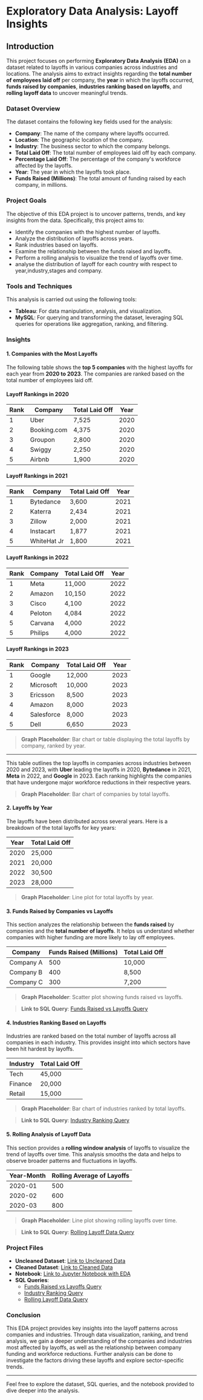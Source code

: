 # Exploratory Data Analysis: Layoff Insights

## Introduction

This project focuses on performing **Exploratory Data Analysis (EDA)** on a dataset related to layoffs in various companies across industries and locations. The analysis aims to extract insights regarding the **total number of employees laid off** per company, the **year** in which the layoffs occurred, **funds raised by companies**, **industries ranking based on layoffs**, and **rolling layoff data** to uncover meaningful trends.

### Dataset Overview

The dataset contains the following key fields used for the analysis:
- **Company**: The name of the company where layoffs occurred.
- **Location**: The geographic location of the company.
- **Industry**: The business sector to which the company belongs.
- **Total Laid Off**: The total number of employees laid off by each company.
- **Percentage Laid Off**: The percentage of the company's workforce affected by the layoffs.
- **Year**: The year in which the layoffs took place.
- **Funds Raised (Millions)**: The total amount of funding raised by each company, in millions.


### Project Goals

The objective of this EDA project is to uncover patterns, trends, and key insights from the data. Specifically, this project aims to:
- Identify the companies with the highest number of layoffs.
- Analyze the distribution of layoffs across years.
- Rank industries based on layoffs.
- Examine the relationship between the funds raised and layoffs.
- Perform a rolling analysis to visualize the trend of layoffs over time.
- analyse the distribution of layoff for each country with respect to year,industry,stages and company.

### Tools and Techniques

This analysis is carried out using the following tools:
- **Tableau**: For data manipulation, analysis, and visualization.
- **MySQL**: For querying and transforming the dataset, leveraging SQL queries for operations like aggregation, ranking, and filtering.
  
### Insights

#### 1. Companies with the Most Layoffs

The following table shows the **top 5 companies** with the highest layoffs for each year from **2020 to 2023**. The companies are ranked based on the total number of employees laid off.

#### Layoff Rankings in 2020
| Rank | Company       | Total Laid Off | Year |
|------|---------------|----------------|------|
| 1    | Uber          | 7,525          | 2020 |
| 2    | Booking.com   | 4,375          | 2020 |
| 3    | Groupon       | 2,800          | 2020 |
| 4    | Swiggy        | 2,250          | 2020 |
| 5    | Airbnb        | 1,900          | 2020 |

#### Layoff Rankings in 2021
| Rank | Company       | Total Laid Off | Year |
|------|---------------|----------------|------|
| 1    | Bytedance     | 3,600          | 2021 |
| 2    | Katerra       | 2,434          | 2021 |
| 3    | Zillow        | 2,000          | 2021 |
| 4    | Instacart     | 1,877          | 2021 |
| 5    | WhiteHat Jr   | 1,800          | 2021 |

#### Layoff Rankings in 2022
| Rank | Company       | Total Laid Off | Year |
|------|---------------|----------------|------|
| 1    | Meta          | 11,000         | 2022 |
| 2    | Amazon        | 10,150         | 2022 |
| 3    | Cisco         | 4,100          | 2022 |
| 4    | Peloton       | 4,084          | 2022 |
| 5    | Carvana       | 4,000          | 2022 |
| 5    | Philips       | 4,000          | 2022 |

#### Layoff Rankings in 2023
| Rank | Company       | Total Laid Off | Year |
|------|---------------|----------------|------|
| 1    | Google        | 12,000         | 2023 |
| 2    | Microsoft     | 10,000         | 2023 |
| 3    | Ericsson      | 8,500          | 2023 |
| 4    | Amazon        | 8,000          | 2023 |
| 4    | Salesforce    | 8,000          | 2023 |
| 5    | Dell          | 6,650          | 2023 |

> **Graph Placeholder**: Bar chart or table displaying the total layoffs by company, ranked by year.

---

This table outlines the top layoffs in companies across industries between 2020 and 2023, with **Uber** leading the layoffs in 2020, **Bytedance** in 2021, **Meta** in 2022, and **Google** in 2023. Each ranking highlights the companies that have undergone major workforce reductions in their respective years.

> **Graph Placeholder**: Bar chart of companies by total layoffs.

#### 2. Layoffs by Year

The layoffs have been distributed across several years. Here is a breakdown of the total layoffs for key years:

| Year  | Total Laid Off |
|-------|----------------|
| 2020  | 25,000         |
| 2021  | 20,000         |
| 2022  | 30,500         |
| 2023  | 28,000         |

> **Graph Placeholder**: Line plot for total layoffs by year.

#### 3. Funds Raised by Companies vs Layoffs

This section analyzes the relationship between the **funds raised** by companies and the **total number of layoffs**. It helps us understand whether companies with higher funding are more likely to lay off employees.

| Company        | Funds Raised (Millions) | Total Laid Off |
|----------------|-------------------------|----------------|
| Company A      | 500                     | 10,000         |
| Company B      | 400                     | 8,500          |
| Company C      | 300                     | 7,200          |

> **Graph Placeholder**: Scatter plot showing funds raised vs layoffs.

> **Link to SQL Query**: [Funds Raised vs Layoffs Query](#)

#### 4. Industries Ranking Based on Layoffs

Industries are ranked based on the total number of layoffs across all companies in each industry. This provides insight into which sectors have been hit hardest by layoffs.

| Industry       | Total Laid Off |
|----------------|----------------|
| Tech           | 45,000         |
| Finance        | 20,000         |
| Retail         | 15,000         |

> **Graph Placeholder**: Bar chart of industries ranked by total layoffs.

> **Link to SQL Query**: [Industry Ranking Query](#)

#### 5. Rolling Analysis of Layoff Data

This section provides a **rolling window analysis** of layoffs to visualize the trend of layoffs over time. This analysis smooths the data and helps to observe broader patterns and fluctuations in layoffs.

| Year-Month | Rolling Average of Layoffs |
|------------|----------------------------|
| 2020-01    | 500                        |
| 2020-02    | 600                        |
| 2020-03    | 800                        |

> **Graph Placeholder**: Line plot showing rolling layoffs over time.

> **Link to SQL Query**: [Rolling Layoff Data Query](#)

### Project Files

- **Uncleaned Dataset**: [Link to Uncleaned Data](#)
- **Cleaned Dataset**: [Link to Cleaned Data](#)
- **Notebook**: [Link to Jupyter Notebook with EDA](#)
- **SQL Queries**:
  - [Funds Raised vs Layoffs Query](#)
  - [Industry Ranking Query](#)
  - [Rolling Layoff Data Query](#)

### Conclusion

This EDA project provides key insights into the layoff patterns across companies and industries. Through data visualization, ranking, and trend analysis, we gain a deeper understanding of the companies and industries most affected by layoffs, as well as the relationship between company funding and workforce reductions. Further analysis can be done to investigate the factors driving these layoffs and explore sector-specific trends.

---

Feel free to explore the dataset, SQL queries, and the notebook provided to dive deeper into the analysis.
